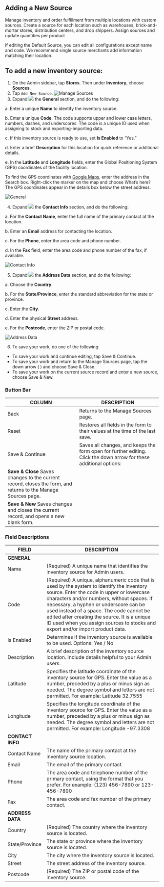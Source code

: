 Adding a New Source
--

Manage inventory and order fulfillment from multiple locations with custom sources. Create a source for each location such as warehouses, brick-and-mortar stores, distribution centers, and drop shippers. Assign sources and update quantities per product

If editing the Default Source, you can edit all configurations except name and code. We recommend single source merchants add information matching their location.

## To add a new inventory source:

1.	On the Admin sidebar, tap **Stores**. Then under **Inventory**, choose **Sources**.
2.	Tap `Add New Source`.
![Manage Sources](https://docs.magento.com/m2/ce/user_guide/Resources/Images/stores-inventory-sources_thumb_0_0.png)
3.	Expand ![](https://docs.magento.com/m2/ce/user_guide/Resources/Images/btn-expand.png) the **General** section, and do the following:

  a.	Enter a unique **Name** to identify the inventory source.

  b.	Enter a unique **Code**. The code supports upper and lower case letters, numbers, dashes, and underscores. The code is a unique ID used when assigning to stock and exporting-importing data.

  c.	If this inventory source is ready to use, set **Is Enabled** to “Yes.”

  d.	Enter a brief **Description** for this location for quick reference or additional details.

  e.	In the **Latitude** and **Longitude** fields, enter the Global Positioning System (GPS) coordinates of the facility location.

  To find the GPS coordinates with [Google Maps](https://www.google.com/maps), enter the address in the Search box. Right-click the marker on the map and choose What’s here? The GPS coordinates appear in the details box below the street address.

  ![General](https://docs.magento.com/m2/ce/user_guide/Resources/Images/stores-inventory-source-general_thumb_0_0.png)
  
4.	Expand ![](https://docs.magento.com/m2/ce/user_guide/Resources/Images/btn-expand.png) the **Contact Info** section, and do the following:

  a.	For the **Contact Name**, enter the full name of the primary contact at the location.

  b.	Enter an **Email** address for contacting the location.

  c.	For the **Phone**, enter the area code and phone number.

  d.	In the **Fax** field, enter the area code and phone number of the fax, if available.

  ![Contact Info](https://docs.magento.com/m2/ce/user_guide/Resources/Images/stores-inventory-source-contact-info_thumb_0_0.png)
  
5.	Expand ![](https://docs.magento.com/m2/ce/user_guide/Resources/Images/btn-expand.png) the **Address Data** section, and do the following:

  a.	Choose the **Country**.

  b.	For the **State/Province**, enter the standard abbreviation for the state or province.

  c.	Enter the **City**.

  d.	Enter the physical **Street** address.

  e.	For the **Postcode**, enter the ZIP or postal code.
 
  ![Address Data](https://docs.magento.com/m2/ce/user_guide/Resources/Images/stores-inventory-source-address-data_thumb_0_0.png)
  
6.	To save your work, do one of the following:

  * To save your work and continue editing, tap Save & Continue.
  * To save your work and return to the Manage Sources page, tap the down arrow  (  ) and choose Save & Close.
  * To save your work on the current source record and enter a new source, choose Save & New.

### Button Bar

COLUMN | DESCRIPTION
-- | --
Back | Returns to the Manage Sources page.
Reset| Restores all fields in the form to their values at the time of the last save.
Save & Continue | Saves all changes, and keeps the form open for further editing. Click the down arrow for these additional options:
 | **Save & Close** Saves changes to the current record, closes the form, and returns to the Manage Sources page.
 | **Save & New** Saves changes and closes the current record, and opens a new blank form.

### Field Descriptions

FIELD | DESCRIPTION
-- | -- 
**GENERAL** | 
Name | (Required) A unique name that identifies the inventory source for Admin users.
Code | (Required) A unique, alphanumeric code that is used by the system to identify the inventory source. Enter the code in upper or lowercase characters and/or numbers, without spaces. If necessary, a hyphen or underscore can be used instead of a space. The code cannot be edited after creating the source. It is a unique ID used when you assign sources to stocks and export and/or import product data.
Is Enabled | Determines if the inventory source is available to be used. Options: Yes / No
Description | A brief description of the inventory source location. Include details helpful to your Admin users.
Latitude | Specifies the latitude coordinate of the inventory source for GPS. Enter the value as a number, preceded by a plus or minus sign as needed. The degree symbol and letters are not permitted. For example: Latitude 32.7555
Longitude | Specifies the longitude coordinate of the inventory source for GPS. Enter the value as a number, preceded by a plus or minus sign as needed. The degree symbol and letters are not permitted. For example: Longitude -97.3308
**CONTACT INFO** |
Contact Name | The name of the primary contact at the inventory source location.
Email | The email of the primary contact.
Phone | The area code and telephone number of the primary contact, using the format that you prefer. For example: (123) 456-7890 or 123-456-7890
Fax | The area code and fax number of the primary contact.
**ADDRESS DATA** | 
Country | (Required) The country where the inventory source is located.
State/Province | The state or province where the inventory source is located.
City | The city where the inventory source is located.
Street | The street address of the inventory source.
Postcode | (Required) The ZIP or postal code of the inventory source.